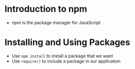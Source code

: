 # Introduction to npm

- npm is the package manager for JavaScript

# Installing and Using Packages

- Use `npm install` to install a package that we want
- Use `require()` to include a package in our application
